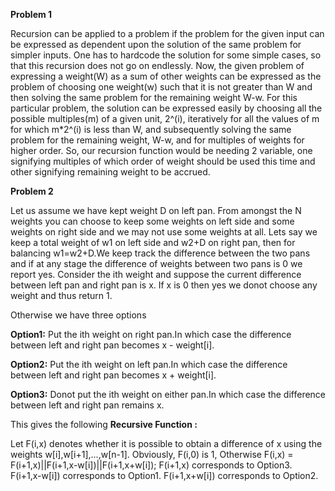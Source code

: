 **Problem 1**

Recursion can be applied to a problem if the problem for the given input can be expressed as dependent upon the solution of the same problem for simpler inputs. One has to hardcode the solution for some simple cases, so that this recursion does not go on endlessly. Now, the given problem of expressing a weight(W) as a sum of other weights can be expressed as the problem of choosing one weight(w) such that it is not greater than W and then solving the same problem for the remaining weight W-w. For this particular problem, the solution can be expressed easily by choosing all the possible multiples(m) of a given unit, 2^(i), iteratively for all the values of m for which m*2^(i) is less than W, and subsequently solving the same problem for the remaining weight, W-w, and for multiples of weights for higher order. So, our recursion function would be needing 2 variable, one signifying multiples of which order of weight should be used this time and other signifying remaining weight to be accrued.


**Problem 2**

Let us assume we have kept weight D on left pan. From amongst the N weights you can choose to keep some weights on left side and some weights on right side and we may not use some weights at all. Lets say we keep a total weight of w1 on left side and w2+D on right pan, then for balancing w1=w2+D.We keep track the difference between the two pans and if at any stage the difference of weights between two pans is 0 we report yes. Consider the ith weight and suppose the current difference between left pan and right pan is x. If x is 0 then yes we donot choose any weight and thus return 1.

Otherwise we have three options

**Option1:** Put the ith weight on right pan.In which case the difference between left and right pan becomes x - weight[i].

**Option2:** Put the ith weight on left pan.In which case the difference between left and right pan becomes x + weight[i].

**Option3:** Donot put the ith weight on either pan.In which case the difference between left and right pan remains x.


This gives the following **Recursive Function :**

Let F(i,x) denotes whether it is possible to obtain a difference of x using the weights
w[i],w[i+1],...,w[n-1].
Obviously, F(i,0) is 1, Otherwise
F(i,x) = F(i+1,x)||F(i+1,x-w[i])||F(i+1,x+w[i]);
F(i+1,x) corresponds to Option3.
F(i+1,x-w[i]) corresponds to Option1.
F(i+1,x+w[i]) corresponds to Option2.

